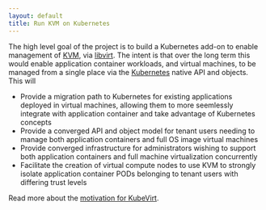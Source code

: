 ```yaml
---
layout: default
title: Run KVM on Kubernetes
---
```


The high level goal of the project is to build a Kubernetes add-on to enable
management of [KVM](https://www.linux-kvm.org), via
[libvirt](https://libvirt.org). The intent is that over the long term this would
enable application container workloads, and virtual machines, to be managed from
a single place via the [Kubernetes](https://kubernetes.io) native API and
objects. This will

* Provide a migration path to Kubernetes for existing applications deployed in
  virtual machines, allowing them to more seemlessly integrate with application
  container and take advantage of Kubernetes concepts
* Provide a converged API and object model for tenant users needing to manage
  both application containers and full OS image virtual machines
* Provide converged infrastructure for administrators wishing to support both
  application containers and full machine virtualization concurrently
* Facilitate the creation of virtual compute nodes to use KVM to strongly isolate
  application container PODs belonging to tenant users with differing trust
  levels

Read more about the [motivation for KubeVirt](/about).
